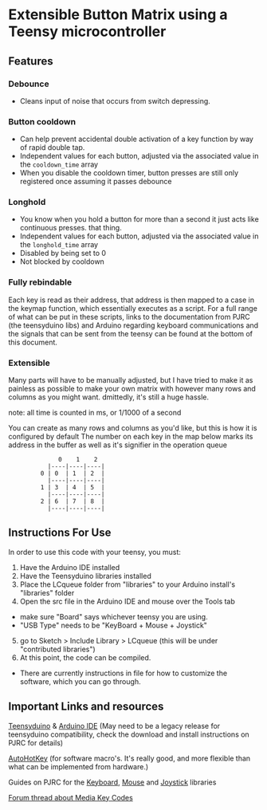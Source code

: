 # Extensible Button Matrix using a Teensy microcontroller

## Features

### Debounce

 - Cleans input of noise that occurs from switch depressing.

### Button cooldown

  - Can help prevent accidental double activation of a key function by way of rapid double tap.
  - Independent values for each button, adjusted via the associated value in the ```cooldown_time``` array
  - When you disable the cooldown timer, button presses are still only registered once assuming it passes debounce

### Longhold

  - You know when you hold a button for more than a second it just acts like continuous presses. that thing.
  - Independent values for each button, adjusted via the associated value in the ```longhold_time``` array
  - Disabled by being set to 0
  - Not blocked by cooldown

### Fully rebindable

Each key is read as their address, that address is then mapped to a case in the keymap function, which 
essentially executes as a script. For a full range of what can be put in these scripts, links to the 
documentation from PJRC (the teensyduino libs) and Arduino regarding keyboard communications and the 
signals that can be sent from the teensy can be found at the bottom of this document.
              
### Extensible

Many parts will have to be manually adjusted, but I have tried to make it as painless
as possible to make your own matrix with however many rows and columns as you might want. 
dmittedly, it's still a huge hassle.

note: all time is counted in ms, or 1/1000 of a second

You can create as many rows and columns as you'd like, but this is how it is configured by default
The number on each key in the map below marks its address in the buffer as well as it's signifier in the operation queue

                  0    1    2      
               |----|----|----|
             0 | 0  | 1  | 2  |
               |----|----|----|
             1 | 3  | 4  | 5  |
               |----|----|----|
             2 | 6  | 7  | 8  |
               |----|----|----|

## Instructions For Use
In order to use this code with your teensy, you must:

1.  Have the Arduino IDE installed
2.  Have the Teensyduino libraries installed
3.  Place the LCqueue folder from "libraries" to your Arduino install's "libraries" folder
4.  Open the src file in the Arduino IDE and mouse over the Tools tab
  * make sure "Board" says whichever teensy you are using.
  * "USB Type" needs to be "KeyBoard + Mouse + Joystick"
5.  go to Sketch > Include Library > LCqueue	(this will be under "contributed libraries")
6.  At this point, the code can be compiled.
  * There are currently instructions in file for how to customize the software, which you can go through.

## Important Links and resources
[Teensyduino](http://www.pjrc.com/teensy/td_download.html) & [Arduino IDE](https://www.arduino.cc/en/Main/Software) (May need to be a legacy release for teensyduino compatibility, check the download and install instructions on PJRC for details)

[AutoHotKey](http://ahkscript.org/) (for software macro's. It's really good, and more flexible than what can be implemented from hardware.)

Guides on PJRC for the [Keyboard](http://www.pjrc.com/teensy/td_keyboard.html), [Mouse](http://www.pjrc.com/teensy/td_mouse.html) and [Joystick](http://www.pjrc.com/teensy/td_joystick.html) libraries

[Forum thread about Media Key Codes](https://forum.pjrc.com/threads/34074-Keyboard-Media-Keys-now-%28hopefully%29-Windows-compatible)
